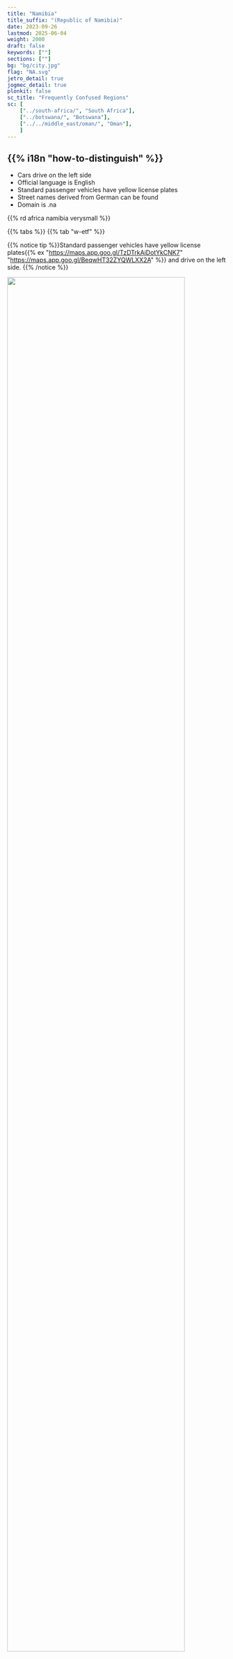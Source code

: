 ```yaml
---
title: "Namibia"
title_suffix: "(Republic of Namibia)"
date: 2023-09-26
lastmod: 2025-06-04
weight: 2000
draft: false
keywords: [""]
sections: [""]
bg: "bg/city.jpg"
flag: "NA.svg"
jetro_detail: true
jogmec_detail: true
plonkit: false
sc_title: "Frequently Confused Regions"
sc: [
    ["../south-africa/", "South Africa"],
    ["../botswana/", "Botswana"],
    ["../../middle_east/oman/", "Oman"],
    ]
---
```


<div class="main-desciption country-description">
    <h2 class="section-title">{{% i18n "how-to-distinguish" %}}</h2>
    <ul class="rule-list">
        <li>Cars drive on the <span class="quiz">left</span> side</li>
        <li>Official language is English</li>
        <li>Standard passenger vehicles have <span class="quiz">yellow</span> license plates</li>
        <li>Street names derived from German can be found</li>
        <li>Domain is <span class="quiz">.na</span></li>
    </ul>
    {{% rd africa namibia verysmall %}}
</div>

{{% tabs %}}
{{% tab "w-etf" %}}

{{% notice tip %}}Standard passenger vehicles have <span class="quiz">yellow</span> license plates{{% ex "https://maps.app.goo.gl/TzDTrkAjDotYkCNK7" "https://maps.app.goo.gl/BeqwHT32ZYQWLXX2A" %}} and drive on the left side.
{{% /notice %}}
<div class="googlemap-if no-margin">
<img src="./elephants_at_etosha_national_2.jpg" width="90%">
</div>

{{% lb 50 %}}
![](./640px-Namibia_plate.jpg)

By <a href="//commons.wikimedia.org/wiki/User:Dickelbers" title="User:Dickelbers">Dickelbers</a> - <span class="int-own-work" lang="en">Own work</span>, <a href="https://creativecommons.org/licenses/by-sa/4.0" title="Creative Commons Attribution-Share Alike 4.0">CC BY-SA 4.0</a>, <a href="https://commons.wikimedia.org/w/index.php?curid=45401926">Link</a>
{{% /lb %}}

{{% notice tip %}}The flat Namib Desert spreads along the coast{{% ex "https://maps.app.goo.gl/UFpuSnnSREAr5YXL8" %}}. It is classified as a west coast desert, similar to the {{% goto "../../cs_america/chile/" "Atacama Desert in Chile" %}}{{% ref "https://ja.wikipedia.org/wiki/%E8%A5%BF%E5%B2%B8%E7%A0%82%E6%BC%A0" "west coast deserts" %}}.
{{% /notice %}}
<div class="googlemap-if no-margin">
<img src="./road_ahead_desert_never.jpg" width="95%">
</div>

{{% notice tip %}}After colonization by {{% goto "../../europe/germany/" "Germany" %}}, Namibia was under the mandate of the Union of South Africa. As a result, street names with German sounds can be seen{{% ex "https://maps.app.goo.gl/svF4zwa6Dt2kwZcB8" %}}.
{{% /notice %}}
<div class="googlemap-if no-margin">
<p><a href="https://commons.wikimedia.org/wiki/File:Windhuk_Bahnhofstra%C3%9Fe.jpg#/media/File:Windhuk_Bahnhofstra%C3%9Fe.jpg"><img src="https://upload.wikimedia.org/wikipedia/commons/3/3c/Windhuk_Bahnhofstra%C3%9Fe.jpg" alt="Windhuk Bahnhofstraße.jpg" height="448" width="640"></a></p><p>By <a href="//commons.wikimedia.org/wiki/User:Zairon" title="User:Zairon">Zairon</a> - <span class="int-own-work" lang="en">Own work</span>, <a href="https://creativecommons.org/licenses/by-sa/4.0" title="Creative Commons Attribution-Share Alike 4.0">CC BY-SA 4.0</a>, <a href="https://commons.wikimedia.org/w/index.php?curid=71217869">Link</a></p>
</div>

{{% notice tip %}}
Despite the low population, Namibia is rich in mineral resources like diamonds and uranium. As a result, urban areas tend to be relatively safe and well-developed in terms of housing and infrastructure{{% ex "https://maps.app.goo.gl/tasd2CRDKQ6BD5zA8" %}}.
In places like Swakopmund, European-style architecture influenced by {{% goto "../../europe/germany/" "Germany" %}} still remains{{% ex "https://maps.app.goo.gl/Dumckq4A4RwEDYUq9" %}}{{% ref "https://ja.wikipedia.org/wiki/%E3%82%B9%E3%83%AF%E3%82%B3%E3%83%97%E3%83%A0%E3%83%B3%E3%83%88" "Swakopmund" %}}.
{{% /notice %}}
<div class="googlemap-if no-margin">
<img src="swakopmund1.jpg">
</div>

{{% /tab %}}
{{% /tabs %}}

<div class="main-desciption area-description">
    <h2 class="section-title">{{% i18n "narrow-down-the-area" %}}</h2>
    <h4 class="section-title">Scenery</h4>
    <ul class="rule-list">
        <li>Elevation varies by region, and the area becomes mountainous beyond the coastal lowlands.
            <ul>
                <li>The Namib Desert along the coast is extremely flat {{% ex "https://maps.app.goo.gl/3wNp5ZycbqoAYjsB6" "https://maps.app.goo.gl/TyAex5xmWBB6fGzg9" "https://maps.app.goo.gl/vCRnybQwV77FmtaQ8" %}}</li>
            </ul>
        </li>
        <li>The proportion of tree and grass coverage varies by region {{% ref "https://www.uni-koeln.de/sfb389/e/e1/download/atlas_namibia/e1_download_living_resources_e.htm" "Atlas of Namibia Project" %}}
            <ul>
                <li><span style="color:#147F09">■</span> Areas with more than 80% coverage {{% ex "https://maps.app.goo.gl/BrxGWEKMT5SNoV6MA" "https://maps.app.goo.gl/HGhoQsDR2MrYa3xD7" %}}</li>
                <li><span style="color:#E8C15B">■</span> Areas where trees grow but are not covered by grasslands</li>
                <li><span style="color:#6A8418">■</span> Areas classified as Nama Karoo where only shrubs and small grasses grow, without large trees or grass coverage</li>
                <li><span style="color:#917716">■</span> Namib Desert {{% ex "https://maps.app.goo.gl/7mY8qTtKqTZHhhK27" %}}</li>
                <li><span style="color:#DAD6CC">■</span> Light-colored soil areas {{% ex "https://maps.app.goo.gl/gUK78xpuvEiBgkQn8" "https://maps.app.goo.gl/T2EjDB1TG7oRT3iDA" "https://maps.app.goo.gl/nNmtFc4uXmzT63iW6" %}}</li>
                <li><span style="color:red">■</span> Inside the frame: areas with slightly reddish soil {{% ex "https://maps.app.goo.gl/7SxZvsg5oGfu2ftB7" "https://maps.app.goo.gl/kWpcRdoVNW48ub2aA" %}}</li>
                <li><span style="color:#9D3500">■</span> Areas with dark brownish soil {{% ex "https://maps.app.goo.gl/QuFYYeY8U3TnWDSE9" "https://maps.app.goo.gl/ZSL9nh6AGv1iay5G7" %}}</li>
            </ul>
        </li>
        <li>Railways run from the most important port, Walvis Bay, and Lüderitz—the only port until the end of apartheid—for container transport.
            <ul>
                <li>Walvis Bay {{% ex "https://maps.app.goo.gl/z21NtccVNu2cYMAB6" %}} (Soil is elevated where the track runs)</li>
                <li>Lüderitz {{% ex "https://maps.app.goo.gl/YbtgXiN1RwrARDoB6" "https://maps.app.goo.gl/TdSb5JHUqDUWA7qK6" %}}</li>
            </ul>
        </li>
    </ul>
</div>

{{% tabs %}}
{{% tab "Elevation" %}}
<div class="googlemap-if unclickable no-margin">
<img src="./960px-Namibia_Topography.png" width="70%" />
</div>

{{% notice tip %}}
Beyond the coastal lowlands of the Namib Desert lies the mountainous Great Escarpment area, where elevation increases by about 1000 meters. In central Namibia and elevated areas, rugged rocky mountains are also visible.
{{% /notice %}}

{{% /tab %}}
{{% tab "Vegetation" %}}

{{% notice tip %}}
Green areas indicate over 80% coverage, while light green areas show visible ground.
{{% /notice %}}

<div class="googlemap-if unclickable no-margin">
<img src="./glasscover.png" width="70%" />
</div>

{{% /tab %}}
{{% tab "Railways" %}}

{{% notice tip %}}
Railways run primarily from the most important port, Walvis Bay (railway lines appear as black and white lines on the island map). Until Walvis Bay was incorporated after the end of apartheid, Lüderitz was the only port along the Namibian coast that could accommodate large ships. Thinking of this in historical context might make it easier to remember.
{{% /notice %}}

<div class="googlemap-if unclickable no-margin">
<p style="width:100%"><a href="https://commons.wikimedia.org/wiki/File:Namibia_rail_network_map_de.svg#/media/File:Namibia_rail_network_map_de.svg"><img src="https://upload.wikimedia.org/wikipedia/commons/8/88/Namibia_rail_network_map_de.svg" alt="Namibia rail network map de.svg" width="60%"></a></p><p>By <a href="//commons.wikimedia.org/wiki/User:Htonl" title="User:Htonl">Htonl</a> - <span class="int-own-work" lang="en">Own work</span> / <a href="https://en.wikipedia.org/wiki/en:OpenStreetMap" class="extiw" title="w:en:OpenStreetMap">OpenStreetMap</a> geodata., <a href="https://creativecommons.org/licenses/by-sa/2.0" title="Creative Commons Attribution-Share Alike 2.0">CC BY-SA 2.0</a>, <a href="https://commons.wikimedia.org/w/index.php?curid=20231852">Link</a></p>
</div>

{{% /tab %}}
{{% /tabs %}}


<div class="main-desciption area-description">
    <h4 class="section-title">Vegetation</h4>
    <ul class="rule-list">
        <li>Pterocarpus angolensis (commonly known as wild teak) grows naturally along the northeastern Caprivi Strip</li>
        <li>Colophospermum mopane is only found in northwestern Namibia{{% ex "https://maps.app.goo.gl/RXZAuphynLFVYrsP9" %}}</li>
        <li>The so-called "exploding palm" is distributed near northern Angola and along the northwestern coast{{% ex "https://maps.app.goo.gl/g9BpJEytnusX7Nws8" %}}</li>
        <li>Aloe dichotoma grows only in {{% goto "../south-africa/" "South Africa" %}} and southwestern Namibia</li>
    </ul>
</div>

{{% tabs %}}
{{% tab "Pterocarpus angolensis" %}}
{{% notice tip %}}
Wild teak is frequently recorded along the northeastern Caprivi Strip{{% ref "https://www.inaturalist.org/observations?subview=map&taxon_id=340243" "pterocarpus angolensis - iNaturalist" %}}. You can observe its round, brown pod-like fruit{{% ex "https://maps.app.goo.gl/vEj3dixAU24EGBL97" "https://maps.app.goo.gl/M1jJozJ3jbBXdjSb6" %}}.
{{% /notice %}}

<div class="googlemap-if unclickable no-margin">
<iframe src="https://www.google.com/maps/embed?pb=!4v1749047427382!6m8!1m7!1sg9MuciuFgXQ55f4YluD14g!2m2!1d-18.05073644654441!2d20.93175947601597!3f192.49570894906978!4f12.245689334005007!5f1.7262685934902433" width="600" height="450" style="border:0;" allowfullscreen="" loading="lazy" referrerpolicy="no-referrer-when-downgrade"></iframe>
</div>

{{% /tab %}}
{{% tab "Colophospermum mopane" %}}
{{% notice tip %}}
It appears bushy and spread out from low branches{{% ex "https://maps.app.goo.gl/rTLBHMZ72bBJ6jtQA" "https://maps.app.goo.gl/uaXteXJv338qhz6V8" %}}.
{{% /notice %}}

<div class="googlemap-if unclickable no-margin">
<p><a href="https://commons.wikimedia.org/wiki/File:Colophospermum_mopane_arbre_MHNT.jpg#/media/File:Colophospermum_mopane_arbre_MHNT.jpg"><img src="https://upload.wikimedia.org/wikipedia/commons/f/f3/Colophospermum_mopane_arbre_MHNT.jpg" alt="Colophospermum mopane in Namibia" height="480" width="640"></a></p>
<p>By <a href="//commons.wikimedia.org/wiki/User:Erc%C3%A9" title="User:Ercé">Roger Culos</a> - <span class="int-own-work" lang="en">Own work</span>, <a href="https://creativecommons.org/licenses/by-sa/3.0" title="Creative Commons Attribution-Share Alike 3.0">CC BY-SA 3.0</a>, <a href="https://commons.wikimedia.org/w/index.php?curid=34066751">Link</a></p>
</div>

{{% /tab %}}
{{% tab "Hyphaene petersiana" %}}
{{% notice tip %}}
The so-called "exploding palm" is distributed near northern Angola and along the northwestern coast{{% ex "https://maps.app.goo.gl/g9BpJEytnusX7Nws8" %}}.
{{% /notice %}}

<div class="googlemap-if unclickable no-margin">
<img src="bakuhatsu.jpg" width="300px">
</div>

{{% /tab %}}
{{% tab "Aloe dichotoma" %}}
{{% notice tip %}}
Although its silhouette is distinctive, it may not be often seen due to the lack of roads along the border where it grows{{% ex "https://maps.app.goo.gl/4K658G6hPQfKiiJo8" %}}.
{{% /notice %}}

<div class="googlemap-if unclickable no-margin">
<img src="rock_formations_rocks_dichotoma.jpg" width="80%">
</div>

{{% notice tip %}}
The distribution area is shown in the light blue dot region in the image below (CC0 image){{% ref "https://www.inaturalist.org/observations/242135414" "Aloidendron dichotomum - iNaturalist" %}}.
{{% /notice %}}

<div class="googlemap-if unclickable no-margin">
<img src="the_tree_aloes_southern.jpg" width="60%">
</div>

{{% /tab %}}
{{% /tabs %}}

<div class="main-desciption area-description">
    <h2 class="section-title">{{% i18n "narrow-down-the-city" %}}</h2>
    <ul class="rule-list">
        <li>In Walvis Bay, the largest port in the Republic of Namibia, you can see railway freight and container terminals.</li>
        <li>There is a road to a plain surrounded by tall red sand dunes called Sossusvlei {{% ex "https://maps.app.goo.gl/tT63QrNTcGnTrk9W9" %}}</li>
        <li>There are areas where you can see Brandberg, the highest mountain in Namibia.</li>
    </ul>
</div>

{{% tabs %}}
{{% tab "Walvis Bay" %}}

{{% notice tip %}}
Walvis Bay is the largest port in the Republic of Namibia {{% ex "https://maps.app.goo.gl/GcmWUW4TpAZVC4Tt6" %}}. It was incorporated into Namibia in August 1993, around the end of apartheid. It serves as a key export/import hub for regions like {{% goto "../botswana/" "Botswana" %}} and Zambia, and railways start from this town. You can often find container terminals {{% ex "https://maps.app.goo.gl/mEkwvUgq4LJtyqMz6" %}} and transportation company bases {{% ex "https://maps.app.goo.gl/muNbSowLwg73VmUj8" "https://maps.app.goo.gl/9aDDUT9gY8Kq1xZcA" %}} here.
{{% /notice %}}

<div class="googlemap-if unclickable no-margin">
<a data-flickr-embed="true" href="https://www.flickr.com/photos/string_bass_dave/54459068109/in/photolist-2n3bKG9-SKJuBP-smEc4A-soNCTE-soNw8A-2oPSfRy-D6JPJb-2d7z5Ge-29rUr1o-xXGhzV-dGhfW3-2iF8wCC-s5BDsR-2n3dpMG-2n39ABW-2krWt1m-s7nkUm-s7kpP9-soNazG-MKwiyV-V7m9pi-s7kTSq-rs8NcH-s7wcig-soM5Ff-2nxXuYt-DtoCbe-QBpdwq-E5RtDx-rs9t2X-s7k9Ns-FYYqQk-smFciS-soLARs-2oPar4e-3HSNzN-smG2kd-2qYmXCa-5JkDpj-2m6GmBk-F9sDj7-F4YKZ2-CVGCMi-2ifvwBx-soWVZv-fTDG86-s5CsSF-2i1y8YN-Db8yGD-soVqtV" title="Walvis Bay Harbor"><img src="https://live.staticflickr.com/65535/54459068109_62e365dd29_c.jpg" width="800" height="447" alt="Walvis Bay Harbor"/></a><script async src="//embedr.flickr.com/assets/client-code.js" charset="utf-8"></script>
</div>

{{% /tab %}}
{{% tab "Sossusvlei" %}}

{{% notice tip %}}
There is a road leading to a plain surrounded by tall red sand dunes called Sossusvlei {{% ex "https://maps.app.goo.gl/tT63QrNTcGnTrk9W9" %}}, which is a popular tourist destination in Namibia {{% ref "https://www.sossusvlei.org/" "Sossusvlei" %}}. Satellite images show that only the road to Sossusvlei is a flat plain, while the surroundings are dunes.
{{% /notice %}}

<div class="googlemap-if unclickable no-margin">
<img src="./960px-Sossusvlei_LandSat7.jpg" width="60%" />
</div>

{{% /tab %}}
{{% tab "Brandberg" %}}

{{% notice tip %}}
Located in northern Namibia, you can see a flat-topped and massive mountain {{% ex "https://maps.app.goo.gl/jfWCVCCYZTbECnQ79" "https://maps.app.goo.gl/VuWPNFnpncTx3VAx7" %}}.
{{% /notice %}}

<div class="googlemap-if unclickable no-margin">
<img src="./Brandberg_Namibia_10km_distance.jpg" width="90%" />
</div>

{{% /tab %}}
{{% /tabs %}}
